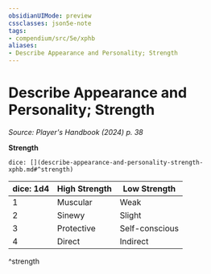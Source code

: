 ```yaml
---
obsidianUIMode: preview
cssclasses: json5e-note
tags:
- compendium/src/5e/xphb
aliases:
- Describe Appearance and Personality; Strength
---
```

# Describe Appearance and Personality; Strength
*Source: Player's Handbook (2024) p. 38* 

**Strength**

`dice: [](describe-appearance-and-personality-strength-xphb.md#^strength)`

| dice: 1d4 | High Strength | Low Strength |
|-----------|---------------|--------------|
| 1 | Muscular | Weak |
| 2 | Sinewy | Slight |
| 3 | Protective | Self-conscious |
| 4 | Direct | Indirect |
^strength